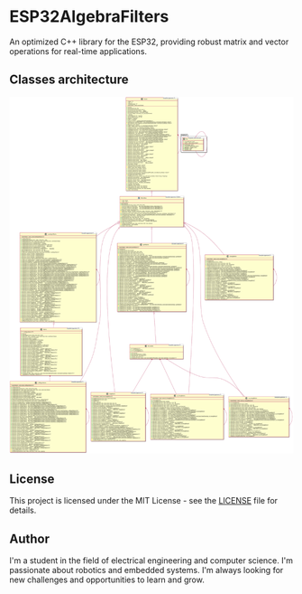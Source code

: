 # ESP32AlgebraFilters
An optimized C++ library for the ESP32, providing robust matrix and vector operations for real-time applications.

## Classes architecture
![Classes diagram](docs/classDiagram.svg)

## License
This project is licensed under the MIT License - see the [LICENSE](LICENSE) file for details.

## Author
I'm a student in the field of electrical engineering and computer science. I'm passionate about robotics and embedded systems. I'm always looking for new challenges and opportunities to learn and grow.
